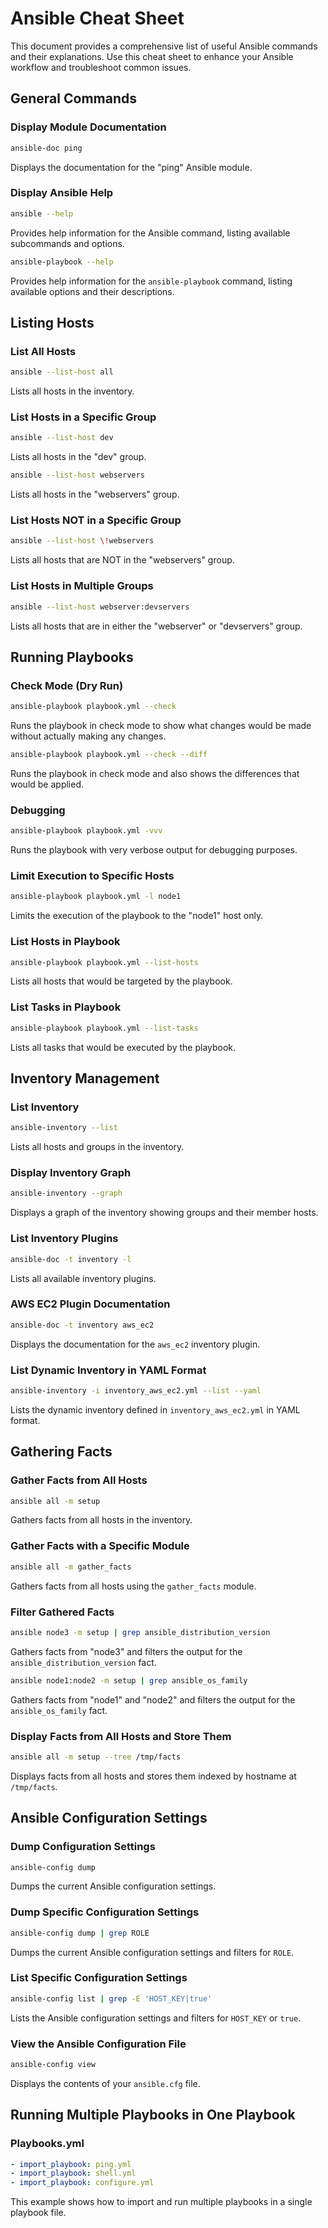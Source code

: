 # Ansible Cheat Sheet

This document provides a comprehensive list of useful Ansible commands and their explanations. Use this cheat sheet to enhance your Ansible workflow and troubleshoot common issues.

## General Commands
### Display Module Documentation

```bash
ansible-doc ping
```
Displays the documentation for the "ping" Ansible module.

### Display Ansible Help
```bash
ansible --help
```
Provides help information for the Ansible command, listing available subcommands and options.

```bash
ansible-playbook --help
```
Provides help information for the `ansible-playbook` command, listing available options and their descriptions.

## Listing Hosts
### List All Hosts
```bash
ansible --list-host all
```
Lists all hosts in the inventory.

### List Hosts in a Specific Group

```bash
ansible --list-host dev
```
Lists all hosts in the "dev" group.

```bash
ansible --list-host webservers
```
Lists all hosts in the "webservers" group.

### List Hosts NOT in a Specific Group
```bash
ansible --list-host \!webservers
```
Lists all hosts that are NOT in the "webservers" group.

### List Hosts in Multiple Groups

```bash
ansible --list-host webserver:devservers
```
Lists all hosts that are in either the "webserver" or "devservers" group.

## Running Playbooks

### Check Mode (Dry Run)

```bash
ansible-playbook playbook.yml --check
```
Runs the playbook in check mode to show what changes would be made without actually making any changes.

```bash
ansible-playbook playbook.yml --check --diff
```
Runs the playbook in check mode and also shows the differences that would be applied.

### Debugging

```bash
ansible-playbook playbook.yml -vvv
```
Runs the playbook with very verbose output for debugging purposes.

### Limit Execution to Specific Hosts

```bash
ansible-playbook playbook.yml -l node1
```
Limits the execution of the playbook to the "node1" host only.

### List Hosts in Playbook

```bash
ansible-playbook playbook.yml --list-hosts
```
Lists all hosts that would be targeted by the playbook.

### List Tasks in Playbook

```bash
ansible-playbook playbook.yml --list-tasks
```
Lists all tasks that would be executed by the playbook.

## Inventory Management

### List Inventory

```bash
ansible-inventory --list
```
Lists all hosts and groups in the inventory.

### Display Inventory Graph

```bash
ansible-inventory --graph
```
Displays a graph of the inventory showing groups and their member hosts.

### List Inventory Plugins

```bash
ansible-doc -t inventory -l
```
Lists all available inventory plugins.

### AWS EC2 Plugin Documentation

```bash
ansible-doc -t inventory aws_ec2
```
Displays the documentation for the `aws_ec2` inventory plugin.

### List Dynamic Inventory in YAML Format

```bash
ansible-inventory -i inventory_aws_ec2.yml --list --yaml
```
Lists the dynamic inventory defined in `inventory_aws_ec2.yml` in YAML format.

## Gathering Facts

### Gather Facts from All Hosts

```bash
ansible all -m setup
```
Gathers facts from all hosts in the inventory.

### Gather Facts with a Specific Module

```bash
ansible all -m gather_facts
```
Gathers facts from all hosts using the `gather_facts` module.

### Filter Gathered Facts

```bash
ansible node3 -m setup | grep ansible_distribution_version
```
Gathers facts from "node3" and filters the output for the `ansible_distribution_version` fact.

```bash
ansible node1:node2 -m setup | grep ansible_os_family
```
Gathers facts from "node1" and "node2" and filters the output for the `ansible_os_family` fact.

### Display Facts from All Hosts and Store Them

```bash
ansible all -m setup --tree /tmp/facts
```
Displays facts from all hosts and stores them indexed by hostname at `/tmp/facts`.

## Ansible Configuration Settings

### Dump Configuration Settings

```bash
ansible-config dump
```
Dumps the current Ansible configuration settings.

### Dump Specific Configuration Settings

```bash
ansible-config dump | grep ROLE
```
Dumps the current Ansible configuration settings and filters for `ROLE`.

### List Specific Configuration Settings

```bash
ansible-config list | grep -E 'HOST_KEY|true'
```
Lists the Ansible configuration settings and filters for `HOST_KEY` or `true`.

### View the Ansible Configuration File

```bash
ansible-config view
```
Displays the contents of your `ansible.cfg` file.

## Running Multiple Playbooks in One Playbook

### Playbooks.yml

```yaml
- import_playbook: ping.yml
- import_playbook: shell.yml
- import_playbook: configure.yml
```
This example shows how to import and run multiple playbooks in a single playbook file.
